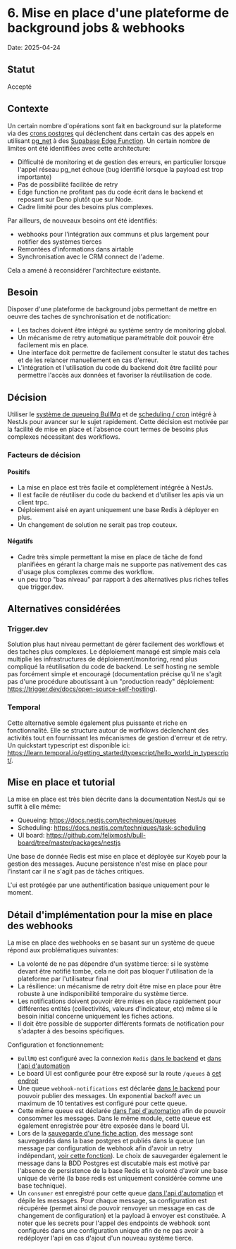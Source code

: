 # 6. Mise en place d'une plateforme de background jobs & webhooks

Date: 2025-04-24

## Statut

Accepté

## Contexte

Un certain nombre d'opérations sont fait en background sur la plateforme via des [crons postgres](https://github.com/citusdata/pg_cron) qui déclenchent dans certain cas des appels en utilisant [pg_net](https://github.com/supabase/pg_net) à des [Supabase Edge Function](https://supabase.com/docs/guides/functions). Un certain nombre de limites ont été identifiées avec cette architecture:
- Difficulté de monitoring et de gestion des erreurs, en particulier lorsque l'appel réseau pg_net échoue (bug identifié lorsque la payload est trop importante)
- Pas de possibilité facilitée de retry
- Edge function ne profitant pas du code écrit dans le backend et reposant sur Deno plutôt que sur Node.
- Cadre limité pour des besoins plus complexes.

Par ailleurs, de nouveaux besoins ont été identifiés:
- webhooks pour l'intégration aux communs et plus largement pour notifier des systèmes tierces
- Remontées d'informations dans airtable
- Synchronisation avec le CRM connect de l'ademe.

Cela a amené à reconsidérer l'architecture existante.

## Besoin

Disposer d'une plateforme de background jobs permettant de mettre en oeuvre des taches de synchronisation et de notification:
- Les taches doivent être intégré au système sentry de monitoring global.
- Un mécanisme de retry automatique paramétrable doit pouvoir être facilement mis en place.
- Une interface doit permettre de facilement consulter le statut des taches et de les relancer manuellement en cas d'erreur.
- L'intégration et l'utilisation du code du backend doit être facilité pour permettre l'accès aux données et favoriser la réutilisation de code.

## Décision

Utiliser le [système de queueing BullMq](https://docs.nestjs.com/techniques/queues) et de [scheduling / cron](https://docs.nestjs.com/techniques/task-scheduling) intégré à NestJs pour avancer sur le sujet rapidement.
Cette décision est motivée par la facilité de mise en place et l'absence court termes de besoins plus complexes nécessitant des workflows.

### Facteurs de décision

#### Positifs

- La mise en place est très facile et complètement intégrée à NestJs.
- Il est facile de réutiliser du code du backend et d'utiliser les apis via un client trpc.
- Déploiement aisé en ayant uniquement une base Redis à déployer en plus.
- Un changement de solution ne serait pas trop couteux.

#### Négatifs

- Cadre très simple permettant la mise en place de tâche de fond planifiées en gérant la charge mais ne supporte pas nativement des cas d'usage plus complexes comme des workflow.
- un peu trop "bas niveau" par rapport à des alternatives plus riches telles que trigger.dev.

## Alternatives considérées

### Trigger.dev

Solution plus haut niveau permettant de gérer facilement des workflows et des taches plus complexes. Le déploiement managé est simple mais cela multiplie les infrastructures de déploiement/monitoring, rend plus compliqué la réutilisation du code de backend. Le self hosting ne semble pas forcément simple et encouragé  (documentation précise qu'il ne s'agit pas d'une procédure aboutissant à un "production ready" déploiement: https://trigger.dev/docs/open-source-self-hosting).

### Temporal

Cette alternative semble également plus puissante et riche en fonctionnalité. Elle se structure autour de worfklows déclenchant des activités tout en fournissant les mécanismes de gestion d'erreur et de retry.
Un quickstart typescript est disponible ici: https://learn.temporal.io/getting_started/typescript/hello_world_in_typescript/.

## Mise en place et tutorial

La mise en place est très bien décrite dans la documentation NestJs qui se suffit à elle même:
- Queueing: https://docs.nestjs.com/techniques/queues
- Scheduling: https://docs.nestjs.com/techniques/task-scheduling 
- UI board: https://github.com/felixmosh/bull-board/tree/master/packages/nestjs

Une base de donnée Redis est mise en place et déployée sur Koyeb pour la gestion des messages. Aucune persistence n'est mise en place pour l'instant car il ne s'agit pas de tâches critiques.

L'ui est protégée par une authentification basique uniquement pour le moment.

## Détail d'implémentation pour la mise en place des webhooks

La mise en place des webhooks en se basant sur un système de queue répond aux problématiques suivantes:
- La volonté de ne pas dépendre d'un système tierce: si le système devant être notifié tombe, cela ne doit pas bloquer l'utilisation de la plateforme par l'utilisateur final
- La résilience: un mécanisme de retry doit être mise en place pour être robuste à une indisponibilité temporaire du système tierce.
- Les notifications doivent pouvoir être mises en place rapidement pour différentes entités (collectivités, valeurs d'indicateur, etc) même si le besoin initial concerne uniquement les fiches actions.
- Il doit être possible de supporter différents formats de notification pour s'adapter à des besoins spécifiques.

Configuration et fonctionnement:
- `BullMQ` est configuré avec la connexion `Redis` [dans le backend](../../backend/src/app.module.ts#L34) et [dans l'api d'automation](../../apps/tools-automation-api/src/app.module.ts#L31)
- Le board UI est configurée pour être exposé sur la route `/queues` à [cet endroit](../../apps/tools-automation-api/src/app.module.ts#L48)
- Une queue `webhook-notifications` est déclarée [dans le backend](../../backend/src/utils/utils.module.ts#L13) pour pouvoir publier des messages. Un exponential backoff avec un maximum de 10 tentatives est configuré pour cette queue.
- Cette même queue est déclarée [dans l'api d'automation](../../apps/tools-automation-api/src/webhooks/webhook.module.ts) afin de pouvoir consommer les messages. Dans le même module, cette queue est également enregistrée pour être exposée dans le board UI.
- Lors de la [sauvegarde d'une fiche action](../../backend/src/plans/fiches/fiches-action-update.service.ts#L370), des message sont sauvegardés dans la base postgres et publiés dans la queue (un message par configuration de webhook afin d'avoir un retry indépendant, [voir cette fonction](../../backend/src/utils/webhooks/webhook.service.ts#L42)). Le choix de sauvegarder également le message dans la BDD Postgres est discutable mais est motivé par l'absence de persistence de la base Redis et la volonté d'avoir une base unique de vérité (la base redis est uniquement considérée comme une base technique).
- Un `consumer` est enregistré pour cette queue [dans l'api d'automation](../../apps/tools-automation-api/src/webhooks/webhook-consumer.service.ts#L30) et dépile les messages. Pour chaque message, sa configuration est récupérée (permet ainsi de pouvoir renvoyer un message en cas de changement de configuration) et la payload à envoyer est constituée. A noter que les secrets pour l'appel des endpoints de webhook sont configurés dans une configuration unique afin de ne pas avoir à redéployer l'api en cas d'ajout d'un nouveau système tierce.